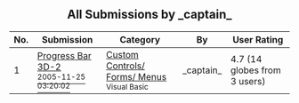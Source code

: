 ﻿<div align="center">

## All Submissions by \_captain\_

</div>

No.  | Submission | Category | By   | User Rating
---- | ---------- | -------- | ---- | -----------
1 | [Progress Bar 3D\-2<br /><sup>2005-11-25 03:20:02</sup>](https://github.com/Planet-Source-Code/captain-progress-bar-3d-2__1-63268) | [Custom Controls/ Forms/  Menus<br /><sup>Visual Basic</sup>](../ByCategory/custom-controls-forms-menus__1-4.md) | \_captain\_ | 4.7 (14 globes from 3 users)
